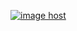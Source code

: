 <a href="https://imgbox.com/P2lHbCBw" target="_blank"><img src="https://thumbs2.imgbox.com/6a/77/P2lHbCBw_t.png" alt="image host"/></a>
